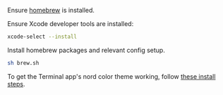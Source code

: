 Ensure [homebrew](https://brew.sh) is installed.

Ensure Xcode developer tools are installed:
```sh
xcode-select --install
```

Install homebrew packages and relevant config setup.
```sh
sh brew.sh
```

To get the Terminal app's nord color theme working, follow [these install steps](https://github.com/nordtheme/terminal-app#installation).
